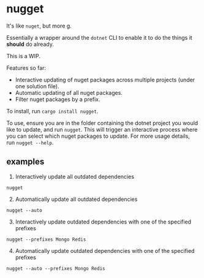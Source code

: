 # nugget

It's like `nuget`, but more g.

Essentially a wrapper around the `dotnet` CLI to enable it to do the things it **should** do already.

This is a WIP. 

Features so far:

- Interactive updating of nuget packages across multiple projects (under one solution file).
- Automatic updating of all nuget packages.
- Filter nuget packages by a prefix.

To install, run `cargo install nugget`.

To use, ensure you are in the folder containing the dotnet project you would like to update, and run `nugget`. This will trigger an interactive process where you can select which nuget packages to update. For more usage details, run `nugget --help`.

## examples

1. Interactively update all outdated dependencies
```
nugget
```

2. Automatically update all outdated dependencies
```
nugget --auto
```

3. Interactively update outdated dependencies with one of the specified prefixes
```
nugget --prefixes Mongo Redis
```

4. Automatically update outdated dependencies with one of the specified prefixes
```
nugget --auto --prefixes Mongo Redis
```
